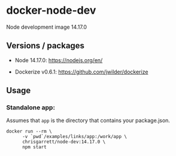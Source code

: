 # docker-node-dev

Node development image 14.17.0

## Versions / packages
* Node 14.17.0: https://nodejs.org/en/
- Dockerize v0.6.1: https://github.com/jwilder/dockerize

## Usage

### Standalone app:

Assumes that `app` is the directory that contains your package.json.
```
docker run --rm \
      -v `pwd`/examples/links/app:/work/app \
      chrisgarrett/node-dev:14.17.0 \
      npm start
```
